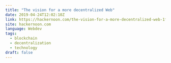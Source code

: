 ```yaml
---
title: "The vision for a more decentralized Web"
date: 2019-04-24T12:02:10Z
link: https://hackernoon.com/the-vision-for-a-more-decentralized-web-1f771e21c8ef?source=rss----3a8144eabfe3---4
site: hackernoon.com
language: Webdev
tags:
  - blockchain
  - decentralization
  - technology
draft: false
---
```

